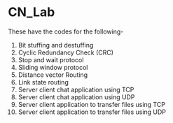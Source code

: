 # CN_Lab

These have the codes for the following-
1) Bit stuffing and destuffing
2) Cyclic Redundancy Check (CRC)
3) Stop and wait protocol
4) Sliding window protocol
5) Distance vector Routing
6) Link state routing
7) Server client chat application using TCP
8) Server client chat application using UDP
9) Server client application to transfer files using TCP
10) Server client application to transfer files using UDP   
